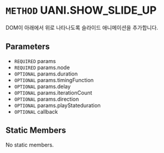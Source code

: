 # `METHOD` UANI.SHOW_SLIDE_UP
DOM이 아래에서 위로 나타나도록 슬라이드 애니메이션을 추가합니다.

## Parameters
* `REQUIRED` params 
* `REQUIRED` params.node 
* `OPTIONAL` params.duration 
* `OPTIONAL` params.timingFunction 
* `OPTIONAL` params.delay 
* `OPTIONAL` params.iterationCount 
* `OPTIONAL` params.direction 
* `OPTIONAL` params.playStateduration 
* `OPTIONAL` callback 

## Static Members
No static members.
